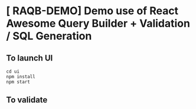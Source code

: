 # [ RAQB-DEMO] Demo use of React Awesome Query Builder + Validation / SQL Generation

## To launch UI

```
cd ui
npm install
npm start
```

## To validate


